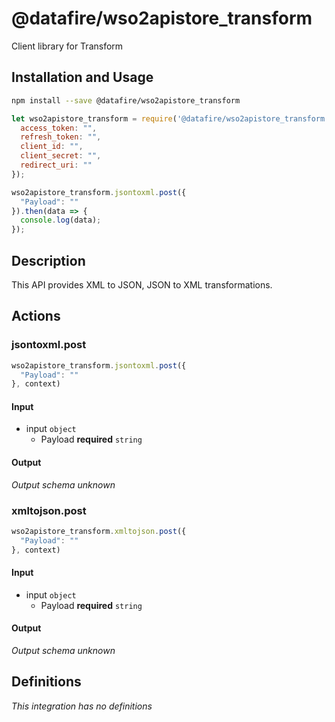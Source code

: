 # @datafire/wso2apistore_transform

Client library for Transform

## Installation and Usage
```bash
npm install --save @datafire/wso2apistore_transform
```
```js
let wso2apistore_transform = require('@datafire/wso2apistore_transform').create({
  access_token: "",
  refresh_token: "",
  client_id: "",
  client_secret: "",
  redirect_uri: ""
});

wso2apistore_transform.jsontoxml.post({
  "Payload": ""
}).then(data => {
  console.log(data);
});
```

## Description

This API provides XML to JSON, JSON to XML transformations.

## Actions

### jsontoxml.post



```js
wso2apistore_transform.jsontoxml.post({
  "Payload": ""
}, context)
```

#### Input
* input `object`
  * Payload **required** `string`

#### Output
*Output schema unknown*

### xmltojson.post



```js
wso2apistore_transform.xmltojson.post({
  "Payload": ""
}, context)
```

#### Input
* input `object`
  * Payload **required** `string`

#### Output
*Output schema unknown*



## Definitions

*This integration has no definitions*
